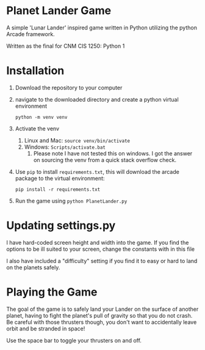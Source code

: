 # Planet Lander Game
A simple 'Lunar Lander' inspired game written in Python utilizing the python Arcade framework. 

Written as the final for CNM CIS 1250: Python 1

# Installation

1) Download the repository to your computer

2) navigate to the downloaded directory and create a python virtual environment

   `python -m venv venv`

3) Activate the venv
   1) Linux and Mac: `source venv/bin/activate`
   2) Windows: `Scripts/activate.bat`
      1) Please note I have not tested this on windows. I got the answer on sourcing the venv from a quick stack overflow check.

4) Use `pip` to install `requirements.txt`, this will download the arcade package to the virtual environment:

   `pip install -r requirements.txt`

6) Run the game using `python PlanetLander.py`

# Updating settings.py
I have hard-coded screen height and width into the game. If you find the options to be ill suited to your screen, change the constants with in this file

I also have included a "difficulty" setting if you find it to easy or hard to land on the planets safely.

# Playing the Game
The goal of the game is to safely land your Lander on the surface of another planet, having to fight the planet's pull of gravity so that you do not crash.
Be careful with those thrusters though, you don't want to accidentally leave orbit and be stranded in space!

Use the space bar to toggle your thrusters on and off.


